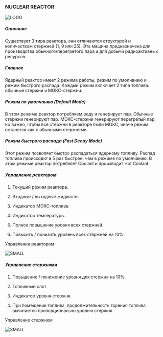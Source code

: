 ### NUCLEAR REACTOR

![LOGO](https://gtimpact.space/media/gregtech/NuclearReactor.png)

##### Описание

Существует 3 тира реактора, они отличаются структурой и количеством стержней (1, 9 или 25). Эта машина предназначена для производства обычного/перегретого пара и для добычи радиоактивных ресурсов.

##### Главное

Ядерный реактор имеет 2 режима работы, режим по умолчанию и режим быстрого распада. Каждый режим включает 2 типа топлива: обычные стержни и МОКС-стержни.

##### Режим по умолчанию (Default Mode)

В этом режиме реактор потребляем воду и генерирует пар. Обычные стержни генерируют пар. МОКС-стержни генерируют перегретый пар, но важно, чтобы все стержни в реакторе были МОКС, иначе режим останется как с обычными стержнями.

##### Режим быстрого распада (Fast Decay Mode)

Этот режим позволяет быстро распадаться ядерному топливу. Распад топлива происходит в 5 раз быстрее, чем в режиме по умолчанию. В этом режиме реактор потребляет Coolant и производит Hot Coolant.

##### Управление реактором

1. Текущий режим реактора.

2. Входные / выходные жидкости.

3. Индикатор МОКС-топлива.

4. Индикатор температуры.

5. Полное повышение уровня всех стержней.

6. Повысить / понизить уровень всех стержней на 10%.


Управление реактором

![SMALL](https://gtimpact.space/media/gregtech/NuclearGui.png)

##### Управление стержнями

1. Повышение / понижение уровня для стержня на 10%.

2. Топливный слот

3. Индикатор уровня стержня.

4. При помещении топлива, продолжительность горения топлива вычитается пропорционально уровню стержня.


Управление стержнем

![SMALL](https://gtimpact.space/media/gregtech/NuclearHatch.png)

